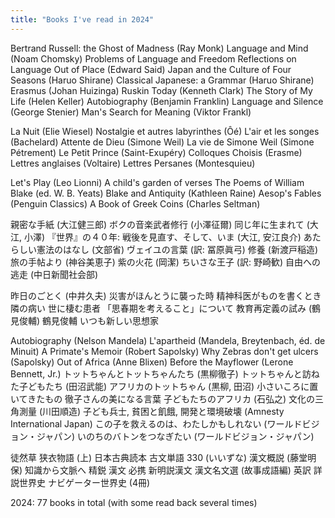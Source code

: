 ```yaml
---
title: "Books I've read in 2024" 
---
```


Bertrand Russell: the Ghost of Madness (Ray Monk) 
Language and Mind (Noam Chomsky) 
Problems of Language and Freedom 
Reflections on Language 
Out of Place (Edward Said) 
Japan and the Culture of Four Seasons (Haruo Shirane) 
Classical Japanese: a Grammar (Haruo Shirane) 
Erasmus (Johan Huizinga) 
Ruskin Today (Kenneth Clark) 
The Story of My Life (Helen Keller) 
Autobiography (Benjamin Franklin)
Language and Silence (George Stenier) 
Man's Search for Meaning (Viktor Frankl) 

La Nuit (Elie Wiesel) 
Nostalgie et autres labyrinthes (Ôé) 
L'air et les songes (Bachelard)
Attente de Dieu (Simone Weil) 
La vie de Simone Weil (Simone Pétrement) 
Le Petit Prince (Saint-Exupéry) 
Colloques Choisis (Erasme) 
Lettres anglaises (Voltaire) 
Lettres Persanes (Montesquieu) 

Let's Play (Leo Lionni) 
A child's garden of verses 
The Poems of William Blake (ed. W. B. Yeats) 
Blake and Antiquity (Kathleen Raine) 
Aesop's Fables (Penguin Classics) 
A Book of Greek Coins (Charles Seltman) 

親密な手紙 (大江健三郎) 
ボクの音楽武者修行 (小澤征爾) 
同じ年に生まれて (大江, 小澤) 
『世界』の４０年: 戦後を見直す、そして、いま (大江, 安江良介) 
あたらしい憲法のはなし (文部省) 
ヴェイユの言葉 (訳: 冨原眞弓) 
修養 (新渡戸稲造) 
旅の手帖より (神谷美恵子) 
紫の火花 (岡潔) 
ちいさな王子 (訳: 野崎歓) 
自由への逃走 (中日新聞社会部) 

昨日のごとく (中井久夫) 
災害がほんとうに襲った時 
精神科医がものを書くとき 
隣の病い 
世に棲む患者 
「思春期を考えること」について 
教育再定義の試み (鶴見俊輔) 
鶴見俊輔 いつも新しい思想家 

Autobiography (Nelson Mandela) 
L'apartheid (Mandela, Breytenbach, éd. de Minuit) 
A Primate's Memoir (Robert Sapolsky) 
Why Zebras don't get ulcers (Sapolsky) 
Out of Africa (Anne Blixen) 
Before the Mayflower (Lerone Bennett, Jr.) 
トットちゃんとトットちゃんたち (黒柳徹子) 
トットちゃんと訪ねた子どもたち (田沼武能) 
アフリカのトットちゃん (黒柳, 田沼) 
小さいころに置いてきたもの 
徹子さんの美になる言葉 
子どもたちのアフリカ (石弘之) 
文化の三角測量 (川田順造)
子ども兵士, 貧困と飢餓, 開発と環境破壊 (Amnesty International Japan) 
この子を救えるのは、わたしかもしれない (ワールドビジョン・ジャパン) 
いのちのバトンをつなぎたい (ワールドビジョン・ジャパン) 

徒然草 
狭衣物語 (上) 
日本古典読本 
古文単語 330 (いいずな) 
漢文概説 (藤堂明保) 
知識から文脈へ 精鋭 漢文 
必携 新明説漢文 
漢文名文選 (故事成語編) 
英訳 詳説世界史 
ナビゲーター世界史 (4冊) 

2024: 77 books in total (with some read back several times)
